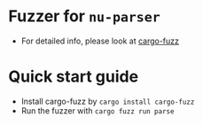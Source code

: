 # Fuzzer for `nu-parser`

- For detailed info, please look at [cargo-fuzz](https://github.com/rust-fuzz/cargo-fuzz)

# Quick start guide
- Install cargo-fuzz by `cargo install cargo-fuzz`
- Run the fuzzer with `cargo fuzz run parse`
